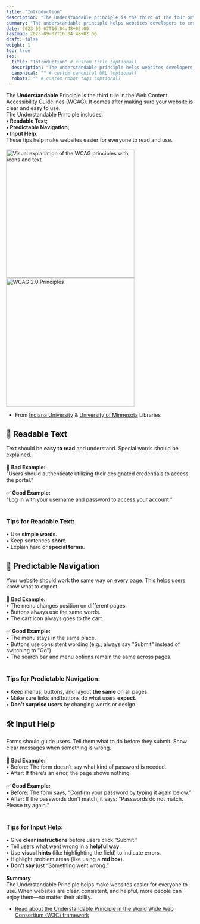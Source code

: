 ```yaml
---
title: "Introduction"
description: "The Understandable principle is the third of the four principles of the Web Content Accessibility Guidelines (WCAG)."
summary: "The understandable principle helps websites developers to create a more accessible experience for the user, enabling any individual, regardless of their abilities, to understand and utilize the digital content."
date: 2023-09-07T16:04:48+02:00
lastmod: 2023-09-07T16:04:48+02:00
draft: false
weight: 1
toc: true
seo:
  title: "Introduction" # custom title (optional)
  description: "The understandable principle helps websites developers to create a more accessible experience for the user, enabling any individual, regardless of their abilities, to understand and utilize the digital content." # custom description (recommended)
  canonical: "" # custom canonical URL (optional)
  robots: "" # custom robot tags (optional)
---
```


The **Understandable** Principle is the third rule in the Web Content Accessibility Guidelines (WCAG). It comes after making sure your website is clear and easy to use.<br>
The Understandable Principle includes:<br>
**•	Readable Text;**<br>
**•	Predictable Navigation;**<br>
**•	Input Help.**<br>
These tips help make websites easier for everyone to read and use.<br><br>
<img src="/images/Introduction_Accessibility.png" alt="Visual explanation of the WCAG principles with icons and text" width="344">
<img src="/images/Introduction_Accessibility_2.png" alt="WCAG 2.0 Principles" width="344"><br>
- From [Indiana University](https://blogs.libraries.indiana.edu/redux/2018/06/13/understanding-the-4-principles-of-accessibility/) & [University of Minnesota](https://itss.d.umn.edu/articles/wcag-principles) Libraries

## 📝 Readable Text 
Text should be **easy to read** and understand. Special words should be explained.<br><br>
📌 **Bad Example:**<br>
"Users should authenticate utilizing their designated credentials to access the portal."<br><br>
✅ **Good Example:**<br>
"Log in with your username and password to access your account."<br><br>
### **Tips** for Readable Text:<br>
•	Use **simple words**.<br>
•	Keep sentences **short**.<br>
•	Explain hard or **special terms**.<br>

## 🔄 Predictable Navigation
Your website should work the same way on every page. This helps users know what to expect.<br><br>
📌 **Bad Example:**<br>
•	The menu changes position on different pages.<br>
•	Buttons always use the same words.<br>
•	The cart icon always goes to the cart.<br><br>
✅ **Good Example:**<br>
•	The menu stays in the same place.<br>
•	Buttons use consistent wording (e.g., always say "Submit" instead of switching to "Go").<br>
•	The search bar and menu options remain the same across pages.<br><br>
### **Tips** for Predictable Navigation:<br>
•	Keep menus, buttons, and layout **the same** on all pages.<br>
•	Make sure links and buttons do what users **expect**.<br>
•	**Don’t surprise users** by changing words or design.<br>

## 🛠️ Input Help
Forms should guide users. Tell them what to do before they submit. Show clear messages when something is wrong.<br><br>
📌 **Bad Example:**<br>
•	Before: The form doesn’t say what kind of password is needed.<br>
•	After: If there’s an error, the page shows nothing.<br><br>
✅ **Good Example:**<br>
•	Before: The form says, “Confirm your password by typing it again below.”<br>
•	After: If the passwords don’t match, it says: 
“Passwords do not match. Please try again.”<br><br>
### **Tips** for Input Help:<br>
•	Give **clear instructions** before users click “Submit.”<br>
•	Tell users what went wrong in a **helpful way**.<br>
•	Use **visual hints** (like highlighting the field) to indicate errors.<br>
•	Highlight problem areas (like using a **red box**).<br>
•	**Don’t say** just “Something went wrong.”<br><br>
**Summary**<br>
The Understandable Principle helps make websites easier for everyone to use. When websites are clear, consistent, and helpful, more people can enjoy them—no matter their ability.

- [Read about the Understandable Principle in the World Wide Web Consortium (W3C) framework](https://www.w3.org/WAI/WCAG22/quickref/?versions=2.2&showtechniques=312%2C315#principle3) 
